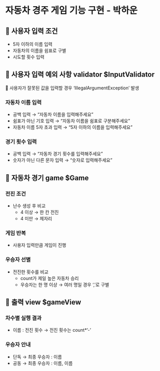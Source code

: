 # 자동차 경주 게임 기능 구현 - 박하운

## 📝 사용자 입력 조건

- 5자 이하의 이름 입력
- 자동차의 이름을 쉼표로 구별
- 시도할 횟수 입력

## 📝 사용자 입력 예외 사항 validator $InputValidator

📌 사용자가 잘못된 값을 입력할 경우 ‘IllegalArgumentException’ 발생

### 자동차 이름 입력

- 공백 입력 → “자동차 이름을 입력해주세요”
- 쉼표가 아닌 기호 입력 → “자동차 이름을 쉼표로 구분해주세요”
- 자동차 이름 5자 초과 입력 → “5자 이하의 이름을 입력해주세요”

### 경기 횟수 입력

- 공백 입력 → “자동차 경기 횟수를 입력해주세요”
- 숫자가 아닌 다른 문자 입력 → “숫자로 입력해주세요”

## 📝 자동차 경기 game $Game

### 전진 조건

- 난수 생성 후 비교
    - 4 이상 → 한 칸 전진
    - 4 미만 → 제자리

### 게임 반복

- 사용자 입력만큼 게임이 진행

### 우승자 선별

- 전진한 횟수를 비교
    - count가 제일 높은 자동차 승리
    - 우승자는 한 명 이상 → 여러 명일 경우 ‘,’로 구별

## 📝 출력 view $gameView

### 차수별 실행 결과

- 이름 : 전진 횟수 → 전진 횟수는 count*’-’

### 우승자 안내

- 단독 → 최종 우승자 : 이름
- 공동 → 최종 우승자 : 이름, 이름